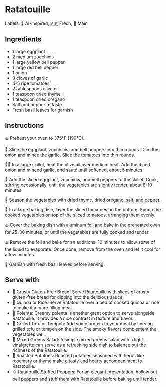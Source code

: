 # Ratatouille

Labels: 🤖 AI-inspired, 🇫🇷 Frech, 🍲 Main

## Ingredients

- 1 large eggplant
- 2 medium zucchinis
- 1 large yellow bell pepper
- 1 large red bell pepper
- 1 onion
- 3 cloves of garlic
- 4-5 ripe tomatoes
- 2 tablespoons olive oil
- 1 teaspoon dried thyme
- 1 teaspoon dried oregano
- Salt and pepper to taste
- Fresh basil leaves for garnish

## Instructions

♨️ Preheat your oven to 375°F (190°C).

🔪 Slice the eggplant, zucchinis, and bell peppers into thin rounds.
Dice the onion and mince the garlic.
Slice the tomatoes into thin rounds.

🧑‍🍳 In a large skillet, heat the olive oil over medium heat. Add the diced onion and minced garlic, and sauté until softened, about 5 minutes.

🍆 Add the sliced eggplant, zucchinis, and bell peppers to the skillet. Cook, stirring occasionally, until the vegetables are slightly tender, about 8-10 minutes.

🌿 Season the vegetables with dried thyme, dried oregano, salt, and pepper.

🍅 In a large baking dish, layer the sliced tomatoes on the bottom.
Spoon the cooked vegetables on top of the sliced tomatoes, arranging them evenly.

♨️ Cover the baking dish with aluminum foil and bake in the preheated oven for 25-30 minutes, or until the vegetables are fully cooked and tender.

♨️ Remove the foil and bake for an additional 10 minutes to allow some of the liquid to evaporate.
Once done, remove from the oven and let it cool for a few minutes.

🌿 Garnish with fresh basil leaves before serving.

## Serve with
- 🍞 Crusty Gluten-Free Bread: Serve Ratatouille with slices of crusty gluten-free bread for dipping into the delicious sauce.
- 🍚 Quinoa or Rice: Serve Ratatouille over a bed of cooked quinoa or rice to make it a more filling meal.
- 🥣 Polenta: Creamy polenta is another great option to serve alongside Ratatouille. It provides a nice contrast in texture and flavor.
- 🧈 Grilled Tofu or Tempeh: Add some protein to your meal by serving grilled tofu or tempeh on the side. The smoky flavors complement the vegetables well.
- 🥒 Mixed Greens Salad: A simple mixed greens salad with a light vinaigrette can serve as a refreshing side dish to balance out the richness of the Ratatouille.
- 🥔 Roasted Potatoes: Roasted potatoes seasoned with herbs like rosemary or thyme make a tasty and hearty accompaniment to Ratatouille.
- 🫑 Ratatouille Stuffed Peppers: For an elegant presentation, hollow out bell peppers and stuff them with Ratatouille before baking until tender.